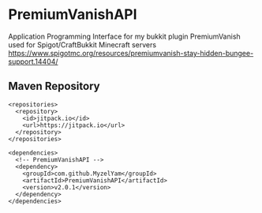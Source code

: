 # PremiumVanishAPI
Application Programming Interface for my bukkit plugin PremiumVanish used for Spigot/CraftBukkit Minecraft servers
https://www.spigotmc.org/resources/premiumvanish-stay-hidden-bungee-support.14404/
## Maven Repository
```
<repositories>
  <repository>
    <id>jitpack.io</id>
    <url>https://jitpack.io</url>
  </repository>
</repositories>

<dependencies>
  <!-- PremiumVanishAPI -->
  <dependency>
    <groupId>com.github.MyzelYam</groupId>
    <artifactId>PremiumVanishAPI</artifactId>
    <version>v2.0.1</version>
  </dependency>
</dependencies>
```
